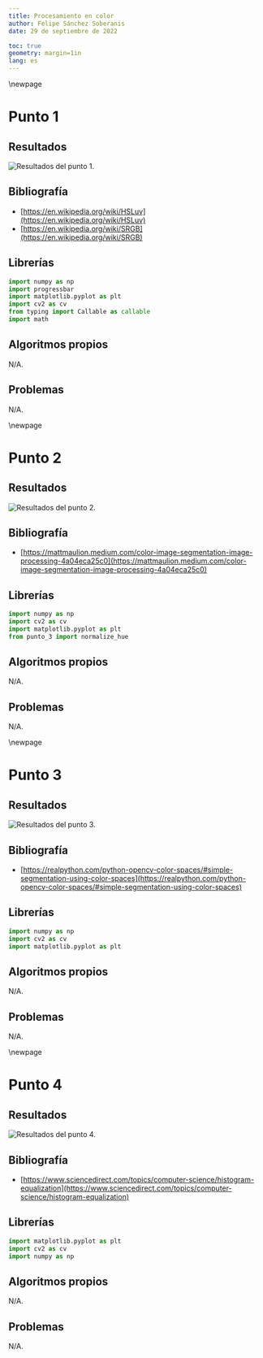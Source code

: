 ```yaml
---
title: Procesamiento en color
author: Felipe Sánchez Soberanis
date: 29 de septiembre de 2022

toc: true
geometry: margin=1in
lang: es
---
```


\newpage
# Punto 1

## Resultados

![Resultados del punto 1.](reporte/punto_1_resultados_1.png)

## Bibliografía

- [https://en.wikipedia.org/wiki/HSLuv](https://en.wikipedia.org/wiki/HSLuv)
- [https://en.wikipedia.org/wiki/SRGB](https://en.wikipedia.org/wiki/SRGB)

## Librerías

```python
import numpy as np
import progressbar
import matplotlib.pyplot as plt
import cv2 as cv
from typing import Callable as callable
import math
```

## Algoritmos propios

N/A.

## Problemas

N/A.

\newpage
# Punto 2

## Resultados

![Resultados del punto 2.](reporte/punto_2_resultados_1.png)

## Bibliografía

- [https://mattmaulion.medium.com/color-image-segmentation-image-processing-4a04eca25c0](https://mattmaulion.medium.com/color-image-segmentation-image-processing-4a04eca25c0)

## Librerías

```python
import numpy as np
import cv2 as cv
import matplotlib.pyplot as plt
from punto_3 import normalize_hue
```

## Algoritmos propios

N/A.

## Problemas

N/A.

\newpage
# Punto 3

## Resultados

![Resultados del punto 3.](reporte/punto_3_resultados_1.png)

## Bibliografía

- [https://realpython.com/python-opencv-color-spaces/#simple-segmentation-using-color-spaces](https://realpython.com/python-opencv-color-spaces/#simple-segmentation-using-color-spaces)

## Librerías

```python
import numpy as np
import cv2 as cv
import matplotlib.pyplot as plt
```

## Algoritmos propios

N/A.

## Problemas

N/A.

\newpage
# Punto 4

## Resultados

![Resultados del punto 4.](reporte/punto_4_resultados_1.png)

## Bibliografía

- [https://www.sciencedirect.com/topics/computer-science/histogram-equalization](https://www.sciencedirect.com/topics/computer-science/histogram-equalization)

## Librerías

```python
import matplotlib.pyplot as plt
import cv2 as cv
import numpy as np
```

## Algoritmos propios

N/A.

## Problemas

N/A.

